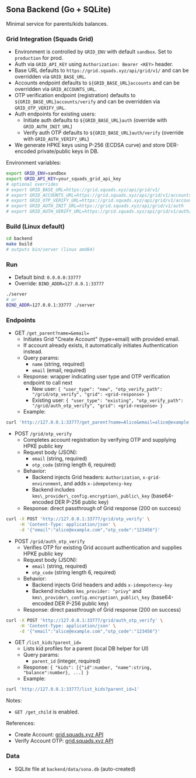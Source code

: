 ## Sona Backend (Go + SQLite)

Minimal service for parents/kids balances.

### Grid Integration (Squads Grid)

- Environment is controlled by `GRID_ENV` with default `sandbox`. Set to `production` for prod.
- Auth via `GRID_API_KEY` using `Authorization: Bearer <KEY>` header.
- Base URL defaults to `https://grid.squads.xyz/api/grid/v1/` and can be overridden via `GRID_BASE_URL`.
- Accounts endpoint defaults to `${GRID_BASE_URL}accounts` and can be overridden via `GRID_ACCOUNTS_URL`.
- OTP verification endpoint (registration) defaults to `${GRID_BASE_URL}accounts/verify` and can be overridden via `GRID_OTP_VERIFY_URL`.
- Auth endpoints for existing users:
  - Initiate auth defaults to `${GRID_BASE_URL}auth` (override with `GRID_AUTH_INIT_URL`)
  - Verify auth OTP defaults to `${GRID_BASE_URL}auth/verify` (override with `GRID_AUTH_VERIFY_URL`)
- We generate HPKE keys using P-256 (ECDSA curve) and store DER-encoded private/public keys in DB.

Environment variables:

```bash
export GRID_ENV=sandbox
export GRID_API_KEY=your_squads_grid_api_key
# optional overrides
# export GRID_BASE_URL=https://grid.squads.xyz/api/grid/v1/
# export GRID_ACCOUNTS_URL=https://grid.squads.xyz/api/grid/v1/accounts
# export GRID_OTP_VERIFY_URL=https://grid.squads.xyz/api/grid/v1/accounts/verify
# export GRID_AUTH_INIT_URL=https://grid.squads.xyz/api/grid/v1/auth
# export GRID_AUTH_VERIFY_URL=https://grid.squads.xyz/api/grid/v1/auth/verify
```

### Build (Linux default)
```bash
cd backend
make build
# outputs bin/server (linux amd64)
```

### Run
- Default bind: `0.0.0.0:33777`
- Override: `BIND_ADDR=127.0.0.1:33777`
```bash
./server
# or
BIND_ADDR=127.0.0.1:33777 ./server
```

### Endpoints

- GET `/get_parent?name=&email=`
  - Initiates Grid "Create Account" (type=email) with provided email.
  - If account already exists, it automatically initiates Authentication instead.
  - Query params:
    - `name` (string, required)
    - `email` (email, required)
  - Response: wrapper indicating user type and OTP verification endpoint to call next
    - New user: `{ "user_type": "new", "otp_verify_path": "/grid/otp_verify", "grid": <grid-response> }`
    - Existing user: `{ "user_type": "existing", "otp_verify_path": "/grid/auth_otp_verify", "grid": <grid-response> }`
  - Example:
```bash
curl 'http://127.0.0.1:33777/get_parent?name=Alice&email=alice@example.com'
```

- POST `/grid/otp_verify`
  - Completes account registration by verifying OTP and supplying HPKE public key
  - Request body (JSON):
    - `email` (string, required)
    - `otp_code` (string length 6, required)
  - Behavior:
    - Backend injects Grid headers: `Authorization`, `x-grid-environment`, and adds `x-idempotency-key`
    - Backend includes `kms\_provider\_config.encryption\_public\_key` (base64-encoded DER P-256 public key)
  - Response: direct passthrough of Grid response (200 on success)
```bash
curl -X POST 'http://127.0.0.1:33777/grid/otp_verify' \
     -H 'Content-Type: application/json' \
     -d '{"email":"alice@example.com","otp_code":"123456"}'
```

- POST `/grid/auth_otp_verify`
  - Verifies OTP for existing Grid account authentication and supplies HPKE public key
  - Request body (JSON):
    - `email` (string, required)
    - `otp_code` (string length 6, required)
  - Behavior:
    - Backend injects Grid headers and adds `x-idempotency-key`
    - Backend includes `kms_provider: "privy"` and `kms\_provider\_config.encryption\_public\_key` (base64-encoded DER P-256 public key)
  - Response: direct passthrough of Grid response (200 on success)
```bash
curl -X POST 'http://127.0.0.1:33777/grid/auth_otp_verify' \
     -H 'Content-Type: application/json' \
     -d '{"email":"alice@example.com","otp_code":"123456"}'
```

- GET `/list_kids?parent_id=`
  - Lists kid profiles for a parent (local DB helper for UI)
  - Query params:
    - `parent_id` (integer, required)
  - Response: `{ "kids": [{"id":number, "name":string, "balance":number}, ...] }`
  - Example:
```bash
curl 'http://127.0.0.1:33777/list_kids?parent_id=1'
```

Notes:
- `GET /get_child` is enabled.

References:
- Create Account: [grid.squads.xyz API](https://grid.squads.xyz/grid/v1/api-reference/endpoint/account-management/post)
- Verify Account OTP: [grid.squads.xyz API](https://grid.squads.xyz/grid/v1/api-reference/endpoint/account-management/verify)

### Data
- SQLite file at `backend/data/sona.db` (auto-created)


